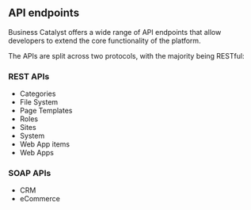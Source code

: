 ## API endpoints

Business Catalyst offers a wide range of API endpoints that allow developers to extend the core functionality of the platform. 

The APIs are split across two protocols, with the majority being RESTful:

### REST APIs

* Categories
* File System
* Page Templates
* Roles
* Sites
* System
* Web App items
* Web Apps

### SOAP APIs

* CRM
* eCommerce


